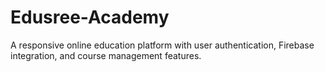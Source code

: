 # Edusree-Academy
A responsive online education platform with user authentication, Firebase integration, and course management features.
